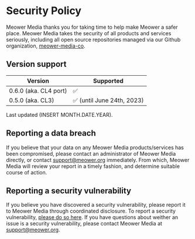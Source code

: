 # Security Policy
Meower Media thanks you for taking time to help make Meower a safer place. Meower Media takes the security of all products and services seriously, including all open source repositories managed via our Github organization, [meower-media-co](https://github.com/meower-media-co).

## Version support
| Version               | Supported                  |
| --------------------- | -------------------------- |
| 0.6.0 (aka. CL4 port) | ✅                         |
| 0.5.0 (aka. CL3)      | ✅ (until June 24th, 2023) |

Last updated (INSERT MONTH.DATE.YEAR).

## Reporting a data breach
If you believe that your data on any Meower Media products/services has been compromised, please contact an administrator of Meower Media directly, or contact support@meower.org immediately. From which, Meower Media will review your report in a timely fashion, and determine suitable course of action.

## Reporting a security vulnerability
If you believe you have discovered a security vulnerability, please report it to Meower Media through coordinated disclosure. To report a security vulnerability, [please do so here](https://github.com/meower-media-co/Meower-Server/security/advisories/new). If you have questions about weither an issue is a security vulnerability, please contact Meower Media at support@meower.org.